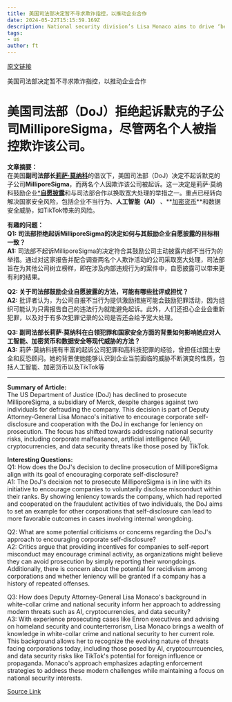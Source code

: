 ```yaml
---
title: 美国司法部决定暂不寻求欺诈指控，以推动企业合作
date: 2024-05-22T15:15:59.169Z
description: National security division’s Lisa Monaco aims to drive ‘behaviour changes’ with disclosure programme
tags: 
- us
author: ft
---
```


[原文链接](https://ft.com/content/f46441ed-7a69-4631-8e60-40d1df13acb0)

美国司法部决定暂不寻求欺诈指控，以推动企业合作

# 美国司法部（DoJ）拒绝起诉默克的子公司MilliporeSigma，尽管两名个人被指控欺诈该公司。

**文章摘要：**  
在美国**副司法部长**[**莉萨·莫纳科**](https://baike.baidu.com/item/%E8%8E%B1%E8%90%BD%C2%B7%E8%8E%AB%E7%A7%91)的倡议下，美国司法部（DoJ）决定不起诉默克的子公司**MilliporeSigma**，而两名个人因欺诈该公司被起诉。这一决定是莉萨·莫纳科鼓励企业[***自愿披露**](https://zh.wikipedia.org/wiki/%E8%87%AA%E6%9C%AC%E5%85%AC%E5%91%8A)和与司法部合作以换取宽大处理的举措之一。重点已经转向解决国家安全风险，包括企业不当行为、**人工智能（AI）** 、**[加密货币](https://zh.wikipedia.org/wiki/%E5%8A%A0%E5%AF%86%E8%B4%A7%E5%B8%81)**和数据安全威胁，如TikTok带来的风险。

**有趣的问题：**  
**Q1: 司法部拒绝起诉MilliporeSigma的决定如何与其鼓励企业自愿披露的目标相一致？**  
**A1:** 司法部不起诉MilliporeSigma的决定符合其鼓励公司主动披露内部不当行为的举措。通过对这家报告并配合调查两名个人欺诈活动的公司采取宽大处理，司法部旨在为其他公司树立榜样，即在涉及内部违规行为的案件中，自愿披露可以带来更有利的结果。

**Q2: 关于司法部鼓励企业自愿披露的方法，可能有哪些批评或担忧？**  
**A2:** 批评者认为，为公司自报不当行为提供激励措施可能会鼓励犯罪活动，因为组织可能认为只需报告自己的违法行为就能避免起诉。此外，人们还担心企业会重新犯罪，以及对于有多次犯罪记录的公司是否还会给予宽大处理。

**Q3: 副司法部长莉萨·莫纳科在白领犯罪和国家安全方面的背景如何影响她应对人工智能、加密货币和数据安全等现代威胁的方法？**  
**A3:** 莉萨·莫纳科拥有丰富的起诉公司犯罪和高科技犯罪的经验，曾担任过国土安全和反恐顾问。她的背景使她能够认识到企业当前面临的威胁不断演变的性质，包括人工智能、加密货币以及TikTok等

---

**Summary of Article:**  
The US Department of Justice (DoJ) has declined to prosecute MilliporeSigma, a subsidiary of Merck, despite charges against two individuals for defrauding the company. This decision is part of Deputy Attorney-General Lisa Monaco's initiative to encourage corporate self-disclosure and cooperation with the DoJ in exchange for leniency on prosecution. The focus has shifted towards addressing national security risks, including corporate malfeasance, artificial intelligence (AI), cryptocurrencies, and data security threats like those posed by TikTok.

**Interesting Questions:**  
Q1: How does the DoJ's decision to decline prosecution of MilliporeSigma align with its goal of encouraging corporate self-disclosure?  
A1: The DoJ's decision not to prosecute MilliporeSigma is in line with its initiative to encourage companies to voluntarily disclose misconduct within their ranks. By showing leniency towards the company, which had reported and cooperated on the fraudulent activities of two individuals, the DoJ aims to set an example for other corporations that self-disclosure can lead to more favorable outcomes in cases involving internal wrongdoing.

Q2: What are some potential criticisms or concerns regarding the DoJ's approach to encouraging corporate self-disclosure?  
A2: Critics argue that providing incentives for companies to self-report misconduct may encourage criminal activity, as organizations might believe they can avoid prosecution by simply reporting their wrongdoings. Additionally, there is concern about the potential for recidivism among corporations and whether leniency will be granted if a company has a history of repeated offenses.

Q3: How does Deputy Attorney-General Lisa Monaco's background in white-collar crime and national security inform her approach to addressing modern threats such as AI, cryptocurrencies, and data security?  
A3: With experience prosecuting cases like Enron executives and advising on homeland security and counterterrorism, Lisa Monaco brings a wealth of knowledge in white-collar crime and national security to her current role. This background allows her to recognize the evolving nature of threats facing corporations today, including those posed by AI, cryptocurrcuencies, and data security risks like TikTok's potential for foreign influence or propaganda. Monaco's approach emphasizes adapting enforcement strategies to address these modern challenges while maintaining a focus on national security interests.

[Source Link](https://ft.com/content/f46441ed-7a69-4631-8e60-40d1df13acb0)

